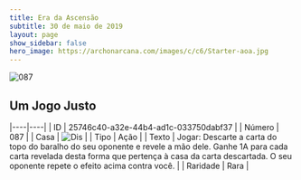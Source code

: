 ```yaml
---
title: Era da Ascensão
subtitle: 30 de maio de 2019
layout: page
show_sidebar: false
hero_image: https://archonarcana.com/images/c/c6/Starter-aoa.jpg
---
```


![087](https://cdn.keyforgegame.com/media/card_front/pt/435_087_WHC3943JXVGC_pt.png)

## Um Jogo Justo

|----|----|
| ID | 25746c40-a32e-44b4-ad1c-033750dabf37 |
| Número | 087 |
| Casa | ![Dis](https://archonarcana.com/images/thumb/e/e8/Dis.png/22px-Dis.png "Dis") |
| Tipo | Ação |
| Texto | Jogar: Descarte a carta do topo do baralho do seu oponente e revele a mão dele. Ganhe 1A para cada carta revelada desta forma que pertença à casa da  carta descartada. O seu oponente  repete o efeito acima contra você. |
| Raridade | Rara |
